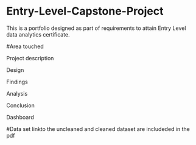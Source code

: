 # Entry-Level-Capstone-Project
This is a portfolio designed as part of requirements to attain Entry Level data analytics certificate.

#Area touched

Project description								

Design									

Findings 									

Analysis 								        

Conclusion		

Dashboard

#Data set
linkto the uncleaned and cleaned dataset are includeded in the pdf
